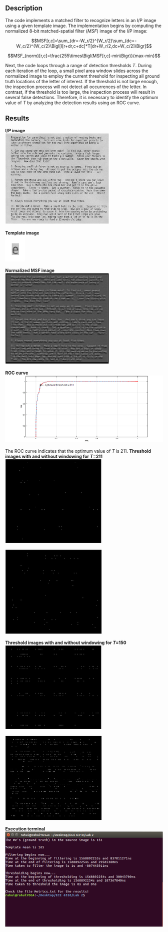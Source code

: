 ## Description
The code implements a matched filter to recognize letters in an I/P image using a given template image. The implementation begins by computing the normalized 8-bit matched-spatial filter (*MSF*) image of the I/P image:

$$MSF[r,c]=\sum_{dr=-W_r/2}^{W_r/2}\sum_{dc=-W_c/2}^{W_c/2}\Bigl[I[r+dr,c+dc]*T[dr+W_r/2,dc+W_c/2]\Bigr]$$

$$MSF_{norm}[r,c]=\frac{255\times\Bigl(MSF[r,c]-min\Bigr)}{max-min}$$

Next, the code loops through a range of detection thresholds *T*. During each iteration of the loop, a small pixel area window slides across the normalized image to employ the current threshold for inspecting all ground truth locations of the letter of interest. If the threshold is not large enough, the inspection process will not detect all occurrences of the letter. In contrast, if the threshold is too large, the inspection process will result in several false detections. Therefore, it is necessary to identify the optimum value of *T* by analyzing the detection results using an ROC curve. <br />

## Results
**I/P image** <br />
![](https://github.com/rprasan/Computer-Vision/blob/main/0.%20Traditional%20Computer%20Vision/2.%20Optical%20Character%20Recognition/Results/CV1.png) <br /><br />
**Template image** <br />
![](https://github.com/rprasan/Computer-Vision/blob/main/0.%20Traditional%20Computer%20Vision/2.%20Optical%20Character%20Recognition/Results/CV2.png) <br /><br />
**Normalized MSF image** <br />
![](https://github.com/rprasan/Computer-Vision/blob/main/0.%20Traditional%20Computer%20Vision/2.%20Optical%20Character%20Recognition/Results/CV3.png) <br /><br />
**ROC curve**  <br />
![](https://github.com/rprasan/Computer-Vision/blob/main/0.%20Traditional%20Computer%20Vision/2.%20Optical%20Character%20Recognition/Results/CV4.png) <br /><br />
The ROC curve indicates that the optimum value of *T* is 211.
**Threshold images with and without windowing for *T*=211**  <br />
![](https://github.com/rprasan/Computer-Vision/blob/main/0.%20Traditional%20Computer%20Vision/2.%20Optical%20Character%20Recognition/Results/CV5.png) <br /><br />
![](https://github.com/rprasan/Computer-Vision/blob/main/0.%20Traditional%20Computer%20Vision/2.%20Optical%20Character%20Recognition/Results/CV6.png) <br /><br />
**Threshold images with and without windowing for *T*=150**  <br />
![](https://github.com/rprasan/Computer-Vision/blob/main/0.%20Traditional%20Computer%20Vision/2.%20Optical%20Character%20Recognition/Results/CV7.png) <br /><br />
![](https://github.com/rprasan/Computer-Vision/blob/main/0.%20Traditional%20Computer%20Vision/2.%20Optical%20Character%20Recognition/Results/CV8.png) <br /><br />
**Execution terminal**  <br />
![](https://github.com/rprasan/Computer-Vision/blob/main/0.%20Traditional%20Computer%20Vision/2.%20Optical%20Character%20Recognition/Results/ExecutionWindow.png) <br /><br />
